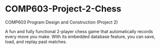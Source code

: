 # COMP603-Project-2-Chess
COMP603 Program Design and Construction (Project 2)

A fun and fully functional 2-player chess game that automatically records every move you make. With its embedded database feature, you can save, load, and replay past matches.
